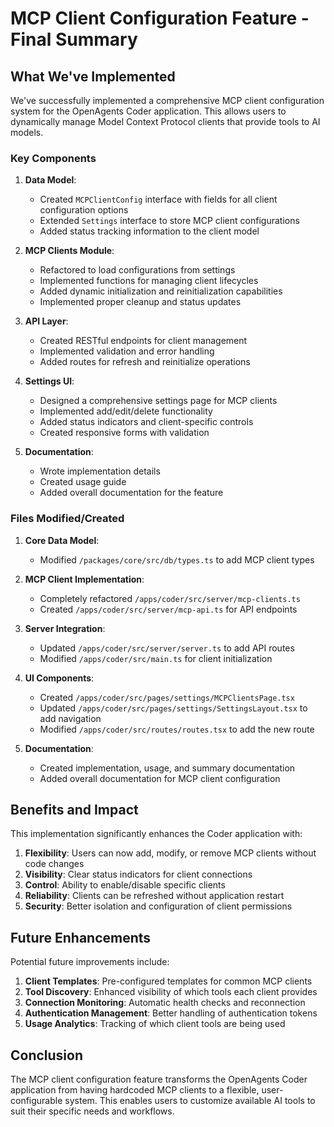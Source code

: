 # MCP Client Configuration Feature - Final Summary

## What We've Implemented

We've successfully implemented a comprehensive MCP client configuration system for the OpenAgents Coder application. This allows users to dynamically manage Model Context Protocol clients that provide tools to AI models.

### Key Components

1. **Data Model**:
   - Created `MCPClientConfig` interface with fields for all client configuration options
   - Extended `Settings` interface to store MCP client configurations
   - Added status tracking information to the client model

2. **MCP Clients Module**:
   - Refactored to load configurations from settings
   - Implemented functions for managing client lifecycles
   - Added dynamic initialization and reinitialization capabilities
   - Implemented proper cleanup and status updates

3. **API Layer**:
   - Created RESTful endpoints for client management
   - Implemented validation and error handling
   - Added routes for refresh and reinitialize operations

4. **Settings UI**:
   - Designed a comprehensive settings page for MCP clients
   - Implemented add/edit/delete functionality
   - Added status indicators and client-specific controls
   - Created responsive forms with validation

5. **Documentation**:
   - Wrote implementation details
   - Created usage guide
   - Added overall documentation for the feature

### Files Modified/Created

1. **Core Data Model**:
   - Modified `/packages/core/src/db/types.ts` to add MCP client types

2. **MCP Client Implementation**:
   - Completely refactored `/apps/coder/src/server/mcp-clients.ts`
   - Created `/apps/coder/src/server/mcp-api.ts` for API endpoints

3. **Server Integration**:
   - Updated `/apps/coder/src/server/server.ts` to add API routes
   - Modified `/apps/coder/src/main.ts` for client initialization

4. **UI Components**:
   - Created `/apps/coder/src/pages/settings/MCPClientsPage.tsx`
   - Updated `/apps/coder/src/pages/settings/SettingsLayout.tsx` to add navigation
   - Modified `/apps/coder/src/routes/routes.tsx` to add the new route

5. **Documentation**:
   - Created implementation, usage, and summary documentation
   - Added overall documentation for MCP client configuration

## Benefits and Impact

This implementation significantly enhances the Coder application with:

1. **Flexibility**: Users can now add, modify, or remove MCP clients without code changes
2. **Visibility**: Clear status indicators for client connections
3. **Control**: Ability to enable/disable specific clients
4. **Reliability**: Clients can be refreshed without application restart
5. **Security**: Better isolation and configuration of client permissions

## Future Enhancements

Potential future improvements include:

1. **Client Templates**: Pre-configured templates for common MCP clients
2. **Tool Discovery**: Enhanced visibility of which tools each client provides
3. **Connection Monitoring**: Automatic health checks and reconnection
4. **Authentication Management**: Better handling of authentication tokens
5. **Usage Analytics**: Tracking of which client tools are being used

## Conclusion

The MCP client configuration feature transforms the OpenAgents Coder application from having hardcoded MCP clients to a flexible, user-configurable system. This enables users to customize available AI tools to suit their specific needs and workflows.